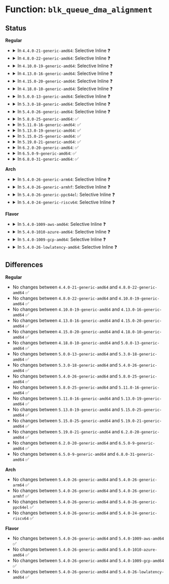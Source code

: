 # Function: <code>blk_queue_dma_alignment</code>

## Status
<b>Regular</b>
<ul>
<li>
<details>
<summary>In <code>4.4.0-21-generic-amd64</code>: Selective Inline ❓</summary>

```c
void blk_queue_dma_alignment(struct request_queue * q, int mask)
```

```json
{
  "name": "blk_queue_dma_alignment",
  "collision_type": "Unique Global",
  "inline_type": "Selective",
  "funcs": [
    {
      "addr": 18446744071582769728,
      "name": "blk_queue_dma_alignment",
      "external": true,
      "loc": "block/blk-settings.c:794",
      "file": "block/blk-settings.c",
      "inline": "not declared, inlined",
      "caller_inline": [
        "block/blk-settings.c:blk_queue_make_request"
      ],
      "caller_func": [
        "drivers/block/xen-blkfront.c:xlvbd_alloc_gendisk",
        "drivers/scsi/scsi_lib.c:__scsi_init_queue"
      ]
    }
  ],
  "symbols": [
    {
      "addr": 18446744071582769728,
      "name": "blk_queue_dma_alignment",
      "section": ".text",
      "bind": "STB_GLOBAL",
      "size": 17
    }
  ]
}
```
</details>
</li>
<li>
<details>
<summary>In <code>4.8.0-22-generic-amd64</code>: Selective Inline ❓</summary>

```c
void blk_queue_dma_alignment(struct request_queue * q, int mask)
```

```json
{
  "name": "blk_queue_dma_alignment",
  "collision_type": "Unique Global",
  "inline_type": "Selective",
  "funcs": [
    {
      "addr": 18446744071583048232,
      "name": "blk_queue_dma_alignment",
      "external": true,
      "loc": "block/blk-settings.c:794",
      "file": "block/blk-settings.c",
      "inline": "not declared, inlined",
      "caller_inline": [
        "block/blk-settings.c:blk_queue_make_request"
      ],
      "caller_func": [
        "drivers/block/xen-blkfront.c:blkif_set_queue_limits",
        "drivers/scsi/scsi_lib.c:__scsi_init_queue"
      ]
    }
  ],
  "symbols": [
    {
      "addr": 18446744071583048096,
      "name": "blk_queue_dma_alignment",
      "section": ".text",
      "bind": "STB_GLOBAL",
      "size": 17
    }
  ]
}
```
</details>
</li>
<li>
<details>
<summary>In <code>4.10.0-19-generic-amd64</code>: Selective Inline ❓</summary>

```c
void blk_queue_dma_alignment(struct request_queue * q, int mask)
```

```json
{
  "name": "blk_queue_dma_alignment",
  "collision_type": "Unique Global",
  "inline_type": "Selective",
  "funcs": [
    {
      "addr": 18446744071583153800,
      "name": "blk_queue_dma_alignment",
      "external": true,
      "loc": "block/blk-settings.c:818",
      "file": "block/blk-settings.c",
      "inline": "not declared, inlined",
      "caller_inline": [
        "block/blk-settings.c:blk_queue_make_request"
      ],
      "caller_func": [
        "drivers/block/xen-blkfront.c:blkif_set_queue_limits",
        "drivers/scsi/scsi_lib.c:__scsi_init_queue"
      ]
    }
  ],
  "symbols": [
    {
      "addr": 18446744071583153744,
      "name": "blk_queue_dma_alignment",
      "section": ".text",
      "bind": "STB_GLOBAL",
      "size": 17
    }
  ]
}
```
</details>
</li>
<li>
<details>
<summary>In <code>4.13.0-16-generic-amd64</code>: Selective Inline ❓</summary>

```c
void blk_queue_dma_alignment(struct request_queue * q, int mask)
```

```json
{
  "name": "blk_queue_dma_alignment",
  "collision_type": "Unique Global",
  "inline_type": "Selective",
  "funcs": [
    {
      "addr": 18446744071583211144,
      "name": "blk_queue_dma_alignment",
      "external": true,
      "loc": "block/blk-settings.c:830",
      "file": "block/blk-settings.c",
      "inline": "not declared, inlined",
      "caller_inline": [
        "block/blk-settings.c:blk_queue_make_request"
      ],
      "caller_func": [
        "drivers/block/xen-blkfront.c:blkif_set_queue_limits",
        "drivers/scsi/scsi_lib.c:__scsi_init_queue"
      ]
    }
  ],
  "symbols": [
    {
      "addr": 18446744071583211088,
      "name": "blk_queue_dma_alignment",
      "section": ".text",
      "bind": "STB_GLOBAL",
      "size": 17
    }
  ]
}
```
</details>
</li>
<li>
<details>
<summary>In <code>4.15.0-20-generic-amd64</code>: Selective Inline ❓</summary>

```c
void blk_queue_dma_alignment(struct request_queue * q, int mask)
```

```json
{
  "name": "blk_queue_dma_alignment",
  "collision_type": "Unique Global",
  "inline_type": "Selective",
  "funcs": [
    {
      "addr": 18446744071583387848,
      "name": "blk_queue_dma_alignment",
      "external": true,
      "loc": "block/blk-settings.c:831",
      "file": "block/blk-settings.c",
      "inline": "not declared, inlined",
      "caller_inline": [
        "block/blk-settings.c:blk_queue_make_request"
      ],
      "caller_func": [
        "drivers/block/xen-blkfront.c:blkif_set_queue_limits",
        "drivers/scsi/scsi_lib.c:__scsi_init_queue"
      ]
    }
  ],
  "symbols": [
    {
      "addr": 18446744071583387664,
      "name": "blk_queue_dma_alignment",
      "section": ".text",
      "bind": "STB_GLOBAL",
      "size": 17
    }
  ]
}
```
</details>
</li>
<li>
<details>
<summary>In <code>4.18.0-10-generic-amd64</code>: Selective Inline ❓</summary>

```c
void blk_queue_dma_alignment(struct request_queue * q, int mask)
```

```json
{
  "name": "blk_queue_dma_alignment",
  "collision_type": "Unique Global",
  "inline_type": "Selective",
  "funcs": [
    {
      "addr": 18446744071583597752,
      "name": "blk_queue_dma_alignment",
      "external": true,
      "loc": "block/blk-settings.c:831",
      "file": "block/blk-settings.c",
      "inline": "not declared, inlined",
      "caller_inline": [
        "block/blk-settings.c:blk_queue_make_request"
      ],
      "caller_func": [
        "drivers/block/xen-blkfront.c:blkif_set_queue_limits",
        "drivers/scsi/scsi_lib.c:__scsi_init_queue"
      ]
    }
  ],
  "symbols": [
    {
      "addr": 18446744071583597696,
      "name": "blk_queue_dma_alignment",
      "section": ".text",
      "bind": "STB_GLOBAL",
      "size": 17
    }
  ]
}
```
</details>
</li>
<li>
<details>
<summary>In <code>5.0.0-13-generic-amd64</code>: Selective Inline ❓</summary>

```c
void blk_queue_dma_alignment(struct request_queue * q, int mask)
```

```json
{
  "name": "blk_queue_dma_alignment",
  "collision_type": "Unique Global",
  "inline_type": "Selective",
  "funcs": [
    {
      "addr": 18446744071583703496,
      "name": "blk_queue_dma_alignment",
      "external": true,
      "loc": "block/blk-settings.c:773",
      "file": "block/blk-settings.c",
      "inline": "not declared, inlined",
      "caller_inline": [
        "block/blk-settings.c:blk_queue_make_request"
      ],
      "caller_func": [
        "drivers/block/xen-blkfront.c:blkif_set_queue_limits",
        "drivers/scsi/scsi_lib.c:__scsi_init_queue"
      ]
    }
  ],
  "symbols": [
    {
      "addr": 18446744071583704224,
      "name": "blk_queue_dma_alignment",
      "section": ".text",
      "bind": "STB_GLOBAL",
      "size": 17
    }
  ]
}
```
</details>
</li>
<li>
<details>
<summary>In <code>5.3.0-18-generic-amd64</code>: Selective Inline ❓</summary>

```c
void blk_queue_dma_alignment(struct request_queue * q, int mask)
```

```json
{
  "name": "blk_queue_dma_alignment",
  "collision_type": "Unique Global",
  "inline_type": "Selective",
  "funcs": [
    {
      "addr": 18446744071583892136,
      "name": "blk_queue_dma_alignment",
      "external": true,
      "loc": "block/blk-settings.c:770",
      "file": "block/blk-settings.c",
      "inline": "not declared, inlined",
      "caller_inline": [
        "block/blk-settings.c:blk_queue_make_request"
      ],
      "caller_func": [
        "drivers/block/xen-blkfront.c:blkif_set_queue_limits",
        "drivers/scsi/scsi_lib.c:__scsi_init_queue"
      ]
    }
  ],
  "symbols": [
    {
      "addr": 18446744071583892848,
      "name": "blk_queue_dma_alignment",
      "section": ".text",
      "bind": "STB_GLOBAL",
      "size": 17
    }
  ]
}
```
</details>
</li>
<li>
<details>
<summary>In <code>5.4.0-26-generic-amd64</code>: Selective Inline ❓</summary>

```c
void blk_queue_dma_alignment(struct request_queue * q, int mask)
```

```json
{
  "name": "blk_queue_dma_alignment",
  "collision_type": "Unique Global",
  "inline_type": "Selective",
  "funcs": [
    {
      "addr": 18446744071583995394,
      "name": "blk_queue_dma_alignment",
      "external": true,
      "loc": "block/blk-settings.c:771",
      "file": "block/blk-settings.c",
      "inline": "not declared, inlined",
      "caller_inline": [
        "block/blk-settings.c:blk_queue_make_request"
      ],
      "caller_func": [
        "drivers/block/xen-blkfront.c:blkif_set_queue_limits",
        "drivers/scsi/scsi_lib.c:__scsi_init_queue"
      ]
    }
  ],
  "symbols": [
    {
      "addr": 18446744071583996112,
      "name": "blk_queue_dma_alignment",
      "section": ".text",
      "bind": "STB_GLOBAL",
      "size": 17
    }
  ]
}
```
</details>
</li>
<li>
<details>
<summary>In <code>5.8.0-25-generic-amd64</code>: ✅</summary>

```c
void blk_queue_dma_alignment(struct request_queue * q, int mask)
```

```json
{
  "name": "blk_queue_dma_alignment",
  "collision_type": "Unique Global",
  "inline_type": "No",
  "funcs": [
    {
      "addr": 18446744071584384800,
      "name": "blk_queue_dma_alignment",
      "external": true,
      "loc": "block/blk-settings.c:732",
      "file": "block/blk-settings.c",
      "inline": "seen, unknown",
      "caller_inline": [],
      "caller_func": [
        "block/blk-core.c:__blk_alloc_queue",
        "drivers/block/xen-blkfront.c:blkif_set_queue_limits",
        "drivers/scsi/scsi_lib.c:__scsi_init_queue"
      ]
    }
  ],
  "symbols": [
    {
      "addr": 18446744071584384800,
      "name": "blk_queue_dma_alignment",
      "section": ".text",
      "bind": "STB_GLOBAL",
      "size": 17
    }
  ]
}
```
</details>
</li>
<li>
<details>
<summary>In <code>5.11.0-16-generic-amd64</code>: ✅</summary>

```c
void blk_queue_dma_alignment(struct request_queue * q, int mask)
```

```json
{
  "name": "blk_queue_dma_alignment",
  "collision_type": "Unique Global",
  "inline_type": "No",
  "funcs": [
    {
      "addr": 18446744071584498928,
      "name": "blk_queue_dma_alignment",
      "external": true,
      "loc": "block/blk-settings.c:745",
      "file": "block/blk-settings.c",
      "inline": "seen, unknown",
      "caller_inline": [],
      "caller_func": [
        "block/blk-core.c:blk_alloc_queue",
        "drivers/block/xen-blkfront.c:blkif_set_queue_limits",
        "drivers/scsi/scsi_lib.c:__scsi_init_queue"
      ]
    }
  ],
  "symbols": [
    {
      "addr": 18446744071584498928,
      "name": "blk_queue_dma_alignment",
      "section": ".text",
      "bind": "STB_GLOBAL",
      "size": 17
    }
  ]
}
```
</details>
</li>
<li>
<details>
<summary>In <code>5.13.0-19-generic-amd64</code>: ✅</summary>

```c
void blk_queue_dma_alignment(struct request_queue * q, int mask)
```

```json
{
  "name": "blk_queue_dma_alignment",
  "collision_type": "Unique Global",
  "inline_type": "No",
  "funcs": [
    {
      "addr": 18446744071584533552,
      "name": "blk_queue_dma_alignment",
      "external": true,
      "loc": "block/blk-settings.c:742",
      "file": "block/blk-settings.c",
      "inline": "seen, unknown",
      "caller_inline": [],
      "caller_func": [
        "block/blk-core.c:blk_alloc_queue",
        "drivers/block/xen-blkfront.c:blkif_set_queue_limits",
        "drivers/scsi/scsi_lib.c:__scsi_init_queue"
      ]
    }
  ],
  "symbols": [
    {
      "addr": 18446744071584533552,
      "name": "blk_queue_dma_alignment",
      "section": ".text",
      "bind": "STB_GLOBAL",
      "size": 17
    }
  ]
}
```
</details>
</li>
<li>
<details>
<summary>In <code>5.15.0-25-generic-amd64</code>: ✅</summary>

```c
void blk_queue_dma_alignment(struct request_queue * q, int mask)
```

```json
{
  "name": "blk_queue_dma_alignment",
  "collision_type": "Unique Global",
  "inline_type": "No",
  "funcs": [
    {
      "addr": 18446744071584944496,
      "name": "blk_queue_dma_alignment",
      "external": true,
      "loc": "block/blk-settings.c:742",
      "file": "block/blk-settings.c",
      "inline": "seen, unknown",
      "caller_inline": [],
      "caller_func": [
        "block/blk-core.c:blk_alloc_queue",
        "drivers/block/xen-blkfront.c:blkif_set_queue_limits",
        "drivers/scsi/scsi_lib.c:__scsi_init_queue"
      ]
    }
  ],
  "symbols": [
    {
      "addr": 18446744071584944496,
      "name": "blk_queue_dma_alignment",
      "section": ".text",
      "bind": "STB_GLOBAL",
      "size": 17
    }
  ]
}
```
</details>
</li>
<li>
<details>
<summary>In <code>5.19.0-21-generic-amd64</code>: ✅</summary>

```c
void blk_queue_dma_alignment(struct request_queue * q, int mask)
```

```json
{
  "name": "blk_queue_dma_alignment",
  "collision_type": "Unique Global",
  "inline_type": "No",
  "funcs": [
    {
      "addr": 18446744071585647296,
      "name": "blk_queue_dma_alignment",
      "external": true,
      "loc": "block/blk-settings.c:774",
      "file": "block/blk-settings.c",
      "inline": "seen, unknown",
      "caller_inline": [],
      "caller_func": [
        "block/blk-core.c:blk_alloc_queue",
        "drivers/block/xen-blkfront.c:blkif_set_queue_limits",
        "drivers/scsi/scsi_lib.c:__scsi_init_queue"
      ]
    }
  ],
  "symbols": [
    {
      "addr": 18446744071585647296,
      "name": "blk_queue_dma_alignment",
      "section": ".text",
      "bind": "STB_GLOBAL",
      "size": 25
    }
  ]
}
```
</details>
</li>
<li>
<details>
<summary>In <code>6.2.0-20-generic-amd64</code>: ✅</summary>

```c
void blk_queue_dma_alignment(struct request_queue * q, int mask)
```

```json
{
  "name": "blk_queue_dma_alignment",
  "collision_type": "Unique Global",
  "inline_type": "No",
  "funcs": [
    {
      "addr": 18446744071586419696,
      "name": "blk_queue_dma_alignment",
      "external": true,
      "loc": "block/blk-settings.c:775",
      "file": "block/blk-settings.c",
      "inline": "seen, unknown",
      "caller_inline": [],
      "caller_func": [
        "drivers/block/xen-blkfront.c:blkif_set_queue_limits",
        "drivers/scsi/scsi_lib.c:__scsi_init_queue"
      ]
    }
  ],
  "symbols": [
    {
      "addr": 18446744071586419696,
      "name": "blk_queue_dma_alignment",
      "section": ".text",
      "bind": "STB_GLOBAL",
      "size": 25
    }
  ]
}
```
</details>
</li>
<li>
<details>
<summary>In <code>6.5.0-9-generic-amd64</code>: ✅</summary>

```c
void blk_queue_dma_alignment(struct request_queue * q, int mask)
```

```json
{
  "name": "blk_queue_dma_alignment",
  "collision_type": "Unique Global",
  "inline_type": "No",
  "funcs": [
    {
      "addr": 18446744071586667200,
      "name": "blk_queue_dma_alignment",
      "external": true,
      "loc": "block/blk-settings.c:781",
      "file": "block/blk-settings.c",
      "inline": "seen, unknown",
      "caller_inline": [],
      "caller_func": [
        "drivers/block/xen-blkfront.c:blkif_set_queue_limits",
        "drivers/scsi/scsi_lib.c:__scsi_init_queue"
      ]
    }
  ],
  "symbols": [
    {
      "addr": 18446744071586667200,
      "name": "blk_queue_dma_alignment",
      "section": ".text",
      "bind": "STB_GLOBAL",
      "size": 25
    }
  ]
}
```
</details>
</li>
<li>
<details>
<summary>In <code>6.8.0-31-generic-amd64</code>: ✅</summary>

```c
void blk_queue_dma_alignment(struct request_queue * q, int mask)
```

```json
{
  "name": "blk_queue_dma_alignment",
  "collision_type": "Unique Global",
  "inline_type": "No",
  "funcs": [
    {
      "addr": 18446744071586938256,
      "name": "blk_queue_dma_alignment",
      "external": true,
      "loc": "block/blk-settings.c:783",
      "file": "block/blk-settings.c",
      "inline": "seen, unknown",
      "caller_inline": [],
      "caller_func": [
        "drivers/block/xen-blkfront.c:blkif_set_queue_limits",
        "drivers/scsi/scsi_lib.c:__scsi_init_queue"
      ]
    }
  ],
  "symbols": [
    {
      "addr": 18446744071586938256,
      "name": "blk_queue_dma_alignment",
      "section": ".text",
      "bind": "STB_GLOBAL",
      "size": 25
    }
  ]
}
```
</details>
</li>
</ul>
<b>Arch</b>
<ul>
<li>
<details>
<summary>In <code>5.4.0-26-generic-arm64</code>: Selective Inline ❓</summary>

```c
void blk_queue_dma_alignment(struct request_queue * q, int mask)
```

```json
{
  "name": "blk_queue_dma_alignment",
  "collision_type": "Unique Global",
  "inline_type": "Selective",
  "funcs": [
    {
      "addr": 18446603336495822528,
      "name": "blk_queue_dma_alignment",
      "external": true,
      "loc": "block/blk-settings.c:771",
      "file": "block/blk-settings.c",
      "inline": "not declared, inlined",
      "caller_inline": [
        "block/blk-settings.c:blk_queue_make_request"
      ],
      "caller_func": [
        "drivers/block/xen-blkfront.c:blkif_set_queue_limits",
        "drivers/scsi/scsi_lib.c:__scsi_init_queue"
      ]
    }
  ],
  "symbols": [
    {
      "addr": 18446603336495823624,
      "name": "blk_queue_dma_alignment",
      "section": ".text",
      "bind": "STB_GLOBAL",
      "size": 44
    }
  ]
}
```
</details>
</li>
<li>
<details>
<summary>In <code>5.4.0-26-generic-armhf</code>: Selective Inline ❓</summary>

```c
void blk_queue_dma_alignment(struct request_queue * q, int mask)
```

```json
{
  "name": "blk_queue_dma_alignment",
  "collision_type": "Unique Global",
  "inline_type": "Selective",
  "funcs": [
    {
      "addr": 3229172216,
      "name": "blk_queue_dma_alignment",
      "external": true,
      "loc": "block/blk-settings.c:771",
      "file": "block/blk-settings.c",
      "inline": "not declared, inlined",
      "caller_inline": [
        "block/blk-settings.c:blk_queue_make_request"
      ],
      "caller_func": [
        "drivers/scsi/scsi_lib.c:__scsi_init_queue"
      ]
    }
  ],
  "symbols": [
    {
      "addr": 3229172896,
      "name": "blk_queue_dma_alignment",
      "section": ".text",
      "bind": "STB_GLOBAL",
      "size": 28
    }
  ]
}
```
</details>
</li>
<li>
<details>
<summary>In <code>5.4.0-26-generic-ppc64el</code>: Selective Inline ❓</summary>

```c
void blk_queue_dma_alignment(struct request_queue * q, int mask)
```

```json
{
  "name": "blk_queue_dma_alignment",
  "collision_type": "Unique Global",
  "inline_type": "Selective",
  "funcs": [
    {
      "addr": 13835058055290011716,
      "name": "blk_queue_dma_alignment",
      "external": true,
      "loc": "block/blk-settings.c:771",
      "file": "block/blk-settings.c",
      "inline": "not declared, inlined",
      "caller_inline": [
        "block/blk-settings.c:blk_queue_make_request"
      ],
      "caller_func": [
        "drivers/scsi/scsi_lib.c:__scsi_init_queue"
      ]
    }
  ],
  "symbols": [
    {
      "addr": 13835058055290012464,
      "name": "blk_queue_dma_alignment",
      "section": ".text",
      "bind": "STB_GLOBAL",
      "size": 16
    }
  ]
}
```
</details>
</li>
<li>
<details>
<summary>In <code>5.4.0-24-generic-riscv64</code>: Selective Inline ❓</summary>

```c
void blk_queue_dma_alignment(struct request_queue * q, int mask)
```

```json
{
  "name": "blk_queue_dma_alignment",
  "collision_type": "Unique Global",
  "inline_type": "Selective",
  "funcs": [
    {
      "addr": 18446743936274957414,
      "name": "blk_queue_dma_alignment",
      "external": true,
      "loc": "block/blk-settings.c:771",
      "file": "block/blk-settings.c",
      "inline": "not declared, inlined",
      "caller_inline": [
        "block/blk-settings.c:blk_queue_make_request"
      ],
      "caller_func": [
        "drivers/scsi/scsi_lib.c:__scsi_init_queue"
      ]
    }
  ],
  "symbols": [
    {
      "addr": 18446743936274958362,
      "name": "blk_queue_dma_alignment",
      "section": ".text",
      "bind": "STB_GLOBAL",
      "size": 42
    }
  ]
}
```
</details>
</li>
</ul>
<b>Flavor</b>
<ul>
<li>
<details>
<summary>In <code>5.4.0-1009-aws-amd64</code>: Selective Inline ❓</summary>

```c
void blk_queue_dma_alignment(struct request_queue * q, int mask)
```

```json
{
  "name": "blk_queue_dma_alignment",
  "collision_type": "Unique Global",
  "inline_type": "Selective",
  "funcs": [
    {
      "addr": 18446744071583964130,
      "name": "blk_queue_dma_alignment",
      "external": true,
      "loc": "block/blk-settings.c:771",
      "file": "block/blk-settings.c",
      "inline": "not declared, inlined",
      "caller_inline": [
        "block/blk-settings.c:blk_queue_make_request"
      ],
      "caller_func": [
        "drivers/block/xen-blkfront.c:blkif_set_queue_limits",
        "drivers/scsi/scsi_lib.c:__scsi_init_queue"
      ]
    }
  ],
  "symbols": [
    {
      "addr": 18446744071583964848,
      "name": "blk_queue_dma_alignment",
      "section": ".text",
      "bind": "STB_GLOBAL",
      "size": 17
    }
  ]
}
```
</details>
</li>
<li>
<details>
<summary>In <code>5.4.0-1010-azure-amd64</code>: Selective Inline ❓</summary>

```c
void blk_queue_dma_alignment(struct request_queue * q, int mask)
```

```json
{
  "name": "blk_queue_dma_alignment",
  "collision_type": "Unique Global",
  "inline_type": "Selective",
  "funcs": [
    {
      "addr": 18446744071583901042,
      "name": "blk_queue_dma_alignment",
      "external": true,
      "loc": "block/blk-settings.c:771",
      "file": "block/blk-settings.c",
      "inline": "not declared, inlined",
      "caller_inline": [
        "block/blk-settings.c:blk_queue_make_request"
      ],
      "caller_func": [
        "drivers/scsi/scsi_lib.c:__scsi_init_queue"
      ]
    }
  ],
  "symbols": [
    {
      "addr": 18446744071583901760,
      "name": "blk_queue_dma_alignment",
      "section": ".text",
      "bind": "STB_GLOBAL",
      "size": 17
    }
  ]
}
```
</details>
</li>
<li>
<details>
<summary>In <code>5.4.0-1009-gcp-amd64</code>: Selective Inline ❓</summary>

```c
void blk_queue_dma_alignment(struct request_queue * q, int mask)
```

```json
{
  "name": "blk_queue_dma_alignment",
  "collision_type": "Unique Global",
  "inline_type": "Selective",
  "funcs": [
    {
      "addr": 18446744071583947890,
      "name": "blk_queue_dma_alignment",
      "external": true,
      "loc": "block/blk-settings.c:771",
      "file": "block/blk-settings.c",
      "inline": "not declared, inlined",
      "caller_inline": [
        "block/blk-settings.c:blk_queue_make_request"
      ],
      "caller_func": [
        "drivers/block/xen-blkfront.c:blkif_set_queue_limits",
        "drivers/scsi/scsi_lib.c:__scsi_init_queue"
      ]
    }
  ],
  "symbols": [
    {
      "addr": 18446744071583948608,
      "name": "blk_queue_dma_alignment",
      "section": ".text",
      "bind": "STB_GLOBAL",
      "size": 17
    }
  ]
}
```
</details>
</li>
<li>
<details>
<summary>In <code>5.4.0-26-lowlatency-amd64</code>: Selective Inline ❓</summary>

```c
void blk_queue_dma_alignment(struct request_queue * q, int mask)
```

```json
{
  "name": "blk_queue_dma_alignment",
  "collision_type": "Unique Global",
  "inline_type": "Selective",
  "funcs": [
    {
      "addr": 18446744071584049874,
      "name": "blk_queue_dma_alignment",
      "external": true,
      "loc": "block/blk-settings.c:771",
      "file": "block/blk-settings.c",
      "inline": "not declared, inlined",
      "caller_inline": [
        "block/blk-settings.c:blk_queue_make_request"
      ],
      "caller_func": [
        "drivers/block/xen-blkfront.c:blkif_set_queue_limits",
        "drivers/scsi/scsi_lib.c:__scsi_init_queue"
      ]
    }
  ],
  "symbols": [
    {
      "addr": 18446744071584050592,
      "name": "blk_queue_dma_alignment",
      "section": ".text",
      "bind": "STB_GLOBAL",
      "size": 17
    }
  ]
}
```
</details>
</li>
</ul>

## Differences
<b>Regular</b>
<ul>
<li>
No changes between <code>4.4.0-21-generic-amd64</code> and <code>4.8.0-22-generic-amd64</code> ✅
</li>
<li>
No changes between <code>4.8.0-22-generic-amd64</code> and <code>4.10.0-19-generic-amd64</code> ✅
</li>
<li>
No changes between <code>4.10.0-19-generic-amd64</code> and <code>4.13.0-16-generic-amd64</code> ✅
</li>
<li>
No changes between <code>4.13.0-16-generic-amd64</code> and <code>4.15.0-20-generic-amd64</code> ✅
</li>
<li>
No changes between <code>4.15.0-20-generic-amd64</code> and <code>4.18.0-10-generic-amd64</code> ✅
</li>
<li>
No changes between <code>4.18.0-10-generic-amd64</code> and <code>5.0.0-13-generic-amd64</code> ✅
</li>
<li>
No changes between <code>5.0.0-13-generic-amd64</code> and <code>5.3.0-18-generic-amd64</code> ✅
</li>
<li>
No changes between <code>5.3.0-18-generic-amd64</code> and <code>5.4.0-26-generic-amd64</code> ✅
</li>
<li>
No changes between <code>5.4.0-26-generic-amd64</code> and <code>5.8.0-25-generic-amd64</code> ✅
</li>
<li>
No changes between <code>5.8.0-25-generic-amd64</code> and <code>5.11.0-16-generic-amd64</code> ✅
</li>
<li>
No changes between <code>5.11.0-16-generic-amd64</code> and <code>5.13.0-19-generic-amd64</code> ✅
</li>
<li>
No changes between <code>5.13.0-19-generic-amd64</code> and <code>5.15.0-25-generic-amd64</code> ✅
</li>
<li>
No changes between <code>5.15.0-25-generic-amd64</code> and <code>5.19.0-21-generic-amd64</code> ✅
</li>
<li>
No changes between <code>5.19.0-21-generic-amd64</code> and <code>6.2.0-20-generic-amd64</code> ✅
</li>
<li>
No changes between <code>6.2.0-20-generic-amd64</code> and <code>6.5.0-9-generic-amd64</code> ✅
</li>
<li>
No changes between <code>6.5.0-9-generic-amd64</code> and <code>6.8.0-31-generic-amd64</code> ✅
</li>
</ul>
<b>Arch</b>
<ul>
<li>
No changes between <code>5.4.0-26-generic-amd64</code> and <code>5.4.0-26-generic-arm64</code> ✅
</li>
<li>
No changes between <code>5.4.0-26-generic-amd64</code> and <code>5.4.0-26-generic-armhf</code> ✅
</li>
<li>
No changes between <code>5.4.0-26-generic-amd64</code> and <code>5.4.0-26-generic-ppc64el</code> ✅
</li>
<li>
No changes between <code>5.4.0-26-generic-amd64</code> and <code>5.4.0-24-generic-riscv64</code> ✅
</li>
</ul>
<b>Flavor</b>
<ul>
<li>
No changes between <code>5.4.0-26-generic-amd64</code> and <code>5.4.0-1009-aws-amd64</code> ✅
</li>
<li>
No changes between <code>5.4.0-26-generic-amd64</code> and <code>5.4.0-1010-azure-amd64</code> ✅
</li>
<li>
No changes between <code>5.4.0-26-generic-amd64</code> and <code>5.4.0-1009-gcp-amd64</code> ✅
</li>
<li>
No changes between <code>5.4.0-26-generic-amd64</code> and <code>5.4.0-26-lowlatency-amd64</code> ✅
</li>
</ul>
